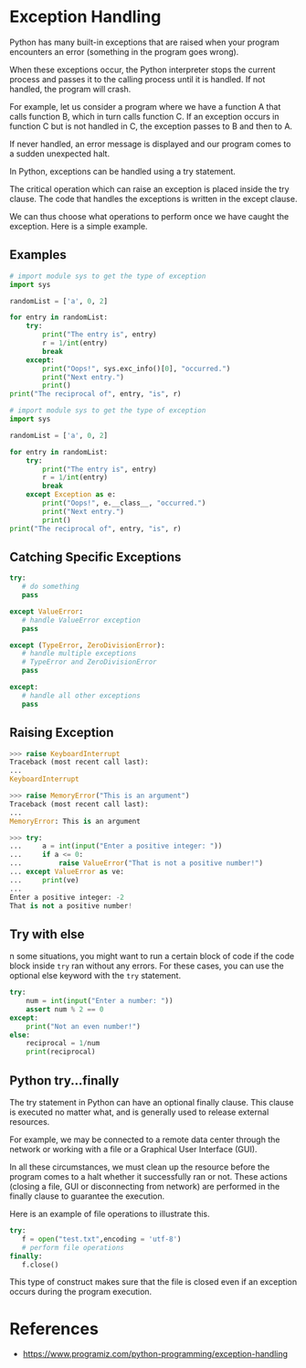 # Exception Handling

Python has many built-in exceptions that are raised when your program encounters an error (something in the program goes wrong).

When these exceptions occur, the Python interpreter stops the current process and passes it to the calling process until it is handled. If not handled, the program will crash.

For example, let us consider a program where we have a function A that calls function B, which in turn calls function C. If an exception occurs in function C but is not handled in C, the exception passes to B and then to A.

If never handled, an error message is displayed and our program comes to a sudden unexpected halt.

In Python, exceptions can be handled using a try statement.

The critical operation which can raise an exception is placed inside the try clause. The code that handles the exceptions is written in the except clause.

We can thus choose what operations to perform once we have caught the exception. Here is a simple example.

## Examples

```python
# import module sys to get the type of exception
import sys

randomList = ['a', 0, 2]

for entry in randomList:
    try:
        print("The entry is", entry)
        r = 1/int(entry)
        break
    except:
        print("Oops!", sys.exc_info()[0], "occurred.")
        print("Next entry.")
        print()
print("The reciprocal of", entry, "is", r)
```

```python
# import module sys to get the type of exception
import sys

randomList = ['a', 0, 2]

for entry in randomList:
    try:
        print("The entry is", entry)
        r = 1/int(entry)
        break
    except Exception as e:
        print("Oops!", e.__class__, "occurred.")
        print("Next entry.")
        print()
print("The reciprocal of", entry, "is", r)
```

## Catching Specific Exceptions

```python
try:
   # do something
   pass

except ValueError:
   # handle ValueError exception
   pass

except (TypeError, ZeroDivisionError):
   # handle multiple exceptions
   # TypeError and ZeroDivisionError
   pass

except:
   # handle all other exceptions
   pass
```

## Raising Exception

```python
>>> raise KeyboardInterrupt
Traceback (most recent call last):
...
KeyboardInterrupt

>>> raise MemoryError("This is an argument")
Traceback (most recent call last):
...
MemoryError: This is an argument

>>> try:
...     a = int(input("Enter a positive integer: "))
...     if a <= 0:
...         raise ValueError("That is not a positive number!")
... except ValueError as ve:
...     print(ve)
...    
Enter a positive integer: -2
That is not a positive number!
```

## Try with else

n some situations, you might want to run a certain block of code if the code block inside `try` ran without any errors. For these cases, you can use the optional else keyword with the `try` statement.

```python
try:
    num = int(input("Enter a number: "))
    assert num % 2 == 0
except:
    print("Not an even number!")
else:
    reciprocal = 1/num
    print(reciprocal)
```

## Python try...finally

The try statement in Python can have an optional finally clause. This clause is executed no matter what, and is generally used to release external resources.

For example, we may be connected to a remote data center through the network or working with a file or a Graphical User Interface (GUI).

In all these circumstances, we must clean up the resource before the program comes to a halt whether it successfully ran or not. These actions (closing a file, GUI or disconnecting from network) are performed in the finally clause to guarantee the execution.

Here is an example of file operations to illustrate this.

```python
try:
   f = open("test.txt",encoding = 'utf-8')
   # perform file operations
finally:
   f.close()
```

This type of construct makes sure that the file is closed even if an exception occurs during the program execution.

# References
- https://www.programiz.com/python-programming/exception-handling